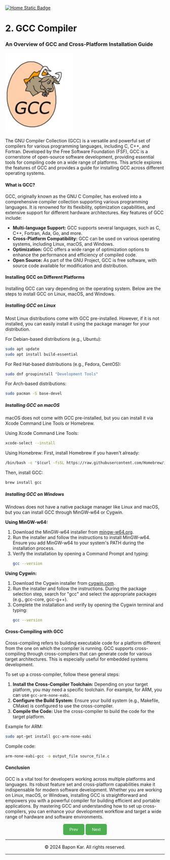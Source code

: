 [![Home Static Badge](https://img.shields.io/badge/%F0%9F%8F%A0-Home-maker?style=plastic&labelColor=grey&color=black)
](https://baponkar.github.io/Learning-C)

# 2. GCC Compiler

### An Overview of GCC and Cross-Platform Installation Guide

![GCC Logo](./image/gcc-logo.png)

The GNU Compiler Collection (GCC) is a versatile and powerful set of compilers for various programming languages, including C, C++, and Fortran. Developed by the Free Software Foundation (FSF), GCC is a cornerstone of open-source software development, providing essential tools for compiling code on a wide range of platforms. This article explores the features of GCC and provides a guide for installing GCC across different operating systems.

#### What is GCC?

GCC, originally known as the GNU C Compiler, has evolved into a comprehensive compiler collection supporting various programming languages. It is renowned for its flexibility, optimization capabilities, and extensive support for different hardware architectures. Key features of GCC include:

- **Multi-language Support:** GCC supports several languages, such as C, C++, Fortran, Ada, Go, and more.
- **Cross-Platform Compatibility:** GCC can be used on various operating systems, including Linux, macOS, and Windows.
- **Optimization:** GCC offers a wide range of optimization options to enhance the performance and efficiency of compiled code.
- **Open Source:** As part of the GNU Project, GCC is free software, with source code available for modification and distribution.

#### Installing GCC on Different Platforms

Installing GCC can vary depending on the operating system. Below are the steps to install GCC on Linux, macOS, and Windows.

##### Installing GCC on Linux

Most Linux distributions come with GCC pre-installed. However, if it is not installed, you can easily install it using the package manager for your distribution.

For Debian-based distributions (e.g., Ubuntu):
```bash
sudo apt update
sudo apt install build-essential
```

For Red Hat-based distributions (e.g., Fedora, CentOS):
```bash
sudo dnf groupinstall "Development Tools"
```

For Arch-based distributions:
```bash
sudo pacman -S base-devel
```

##### Installing GCC on macOS

macOS does not come with GCC pre-installed, but you can install it via Xcode Command Line Tools or Homebrew.

Using Xcode Command Line Tools:
```bash
xcode-select --install
```

Using Homebrew:
First, install Homebrew if you haven't already:
```bash
/bin/bash -c "$(curl -fsSL https://raw.githubusercontent.com/Homebrew/install/HEAD/install.sh)"
```
Then, install GCC:
```bash
brew install gcc
```

##### Installing GCC on Windows

Windows does not have a native package manager like Linux and macOS, but you can install GCC through MinGW-w64 or Cygwin.

**Using MinGW-w64:**

1. Download the MinGW-w64 installer from [mingw-w64.org](http://mingw-w64.org/doku.php/download).
2. Run the installer and follow the instructions to install MinGW-w64. Ensure you add MinGW-w64 to your system's PATH during the installation process.
3. Verify the installation by opening a Command Prompt and typing:
    ```bash
    gcc --version
    ```

**Using Cygwin:**

1. Download the Cygwin installer from [cygwin.com](https://www.cygwin.com/).
2. Run the installer and follow the instructions. During the package selection step, search for "gcc" and select the appropriate packages (e.g., gcc-core, gcc-g++).
3. Complete the installation and verify by opening the Cygwin terminal and typing:
    ```bash
    gcc --version
    ```

#### Cross-Compiling with GCC

Cross-compiling refers to building executable code for a platform different from the one on which the compiler is running. GCC supports cross-compiling through cross-compilers that can generate code for various target architectures. This is especially useful for embedded systems development.

To set up a cross-compiler, follow these general steps:

1. **Install the Cross-Compiler Toolchain:** Depending on your target platform, you may need a specific toolchain. For example, for ARM, you can use `gcc-arm-none-eabi`.
2. **Configure the Build System:** Ensure your build system (e.g., Makefile, CMake) is configured to use the cross-compiler.
3. **Compile the Code:** Use the cross-compiler to build the code for the target platform.

Example for ARM:
```bash
sudo apt-get install gcc-arm-none-eabi
```
Compile code:
```bash
arm-none-eabi-gcc -o output_file source_file.c
```

#### Conclusion

GCC is a vital tool for developers working across multiple platforms and languages. Its robust feature set and cross-platform capabilities make it indispensable for modern software development. Whether you are working on Linux, macOS, or Windows, installing GCC is straightforward and empowers you with a powerful compiler for building efficient and portable applications. By mastering GCC and understanding how to set up cross-compilers, you can enhance your development workflow and target a wide range of hardware and software environments.

<div style="text-align: center;">
    <button type="button" onclick="window.location.href='https://baponkar.github.io/Learning-C/Introduction/Introduction';" style="background-color: #4CAF50; color: white; padding: 10px 20px; border: none; border-radius: 5px; cursor: pointer;">
       Prev
    </button>
     <button type="button" onclick="window.location.href='https://baponkar.github.io/Learning-C/Hello-World/Hello-World';" style="background-color: #4CAF50; color: white; padding: 10px 20px; border: none; border-radius: 5px; cursor: pointer;">
       Next
    </button>
</div>


<hr>
<div style="text-align: center;">
    © 2024 Bapon Kar. All rights reserved.
</div>
<hr>